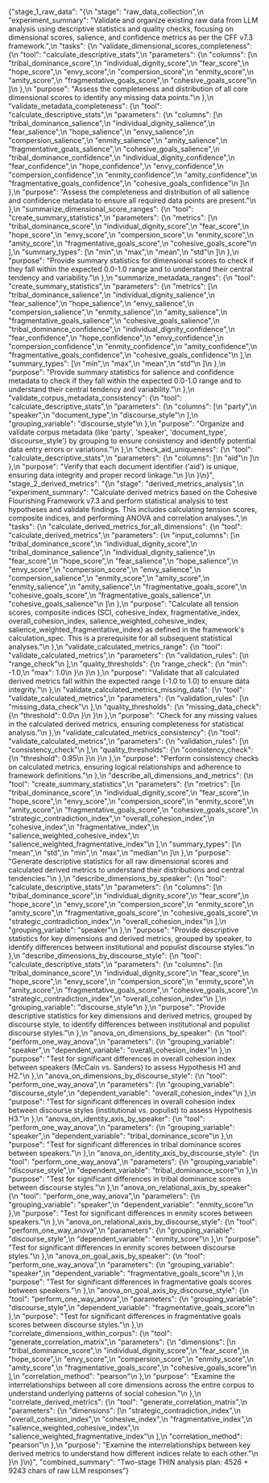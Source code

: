 {"stage_1_raw_data": "{\n  \"stage\": \"raw_data_collection\",\n  \"experiment_summary\": \"Validate and organize existing raw data from LLM analysis using descriptive statistics and quality checks, focusing on dimensional scores, salience, and confidence metrics as per the CFF v7.3 framework.\",\n  \"tasks\": {\n    \"validate_dimensional_scores_completeness\": {\n      \"tool\": \"calculate_descriptive_stats\",\n      \"parameters\": {\n        \"columns\": [\n          \"tribal_dominance_score\",\n          \"individual_dignity_score\",\n          \"fear_score\",\n          \"hope_score\",\n          \"envy_score\",\n          \"compersion_score\",\n          \"enmity_score\",\n          \"amity_score\",\n          \"fragmentative_goals_score\",\n          \"cohesive_goals_score\"\n        ]\n      },\n      \"purpose\": \"Assess the completeness and distribution of all core dimensional scores to identify any missing data points.\"\n    },\n    \"validate_metadata_completeness\": {\n      \"tool\": \"calculate_descriptive_stats\",\n      \"parameters\": {\n        \"columns\": [\n          \"tribal_dominance_salience\",\n          \"individual_dignity_salience\",\n          \"fear_salience\",\n          \"hope_salience\",\n          \"envy_salience\",\n          \"compersion_salience\",\n          \"enmity_salience\",\n          \"amity_salience\",\n          \"fragmentative_goals_salience\",\n          \"cohesive_goals_salience\",\n          \"tribal_dominance_confidence\",\n          \"individual_dignity_confidence\",\n          \"fear_confidence\",\n          \"hope_confidence\",\n          \"envy_confidence\",\n          \"compersion_confidence\",\n          \"enmity_confidence\",\n          \"amity_confidence\",\n          \"fragmentative_goals_confidence\",\n          \"cohesive_goals_confidence\"\n        ]\n      },\n      \"purpose\": \"Assess the completeness and distribution of all salience and confidence metadata to ensure all required data points are present.\"\n    },\n    \"summarize_dimensional_score_ranges\": {\n      \"tool\": \"create_summary_statistics\",\n      \"parameters\": {\n        \"metrics\": [\n          \"tribal_dominance_score\",\n          \"individual_dignity_score\",\n          \"fear_score\",\n          \"hope_score\",\n          \"envy_score\",\n          \"compersion_score\",\n          \"enmity_score\",\n          \"amity_score\",\n          \"fragmentative_goals_score\",\n          \"cohesive_goals_score\"\n        ],\n        \"summary_types\": [\n          \"min\",\n          \"max\",\n          \"mean\",\n          \"std\"\n        ]\n      },\n      \"purpose\": \"Provide summary statistics for dimensional scores to check if they fall within the expected 0.0-1.0 range and to understand their central tendency and variability.\"\n    },\n    \"summarize_metadata_ranges\": {\n      \"tool\": \"create_summary_statistics\",\n      \"parameters\": {\n        \"metrics\": [\n          \"tribal_dominance_salience\",\n          \"individual_dignity_salience\",\n          \"fear_salience\",\n          \"hope_salience\",\n          \"envy_salience\",\n          \"compersion_salience\",\n          \"enmity_salience\",\n          \"amity_salience\",\n          \"fragmentative_goals_salience\",\n          \"cohesive_goals_salience\",\n          \"tribal_dominance_confidence\",\n          \"individual_dignity_confidence\",\n          \"fear_confidence\",\n          \"hope_confidence\",\n          \"envy_confidence\",\n          \"compersion_confidence\",\n          \"enmity_confidence\",\n          \"amity_confidence\",\n          \"fragmentative_goals_confidence\",\n          \"cohesive_goals_confidence\"\n        ],\n        \"summary_types\": [\n          \"min\",\n          \"max\",\n          \"mean\",\n          \"std\"\n        ]\n      },\n      \"purpose\": \"Provide summary statistics for salience and confidence metadata to check if they fall within the expected 0.0-1.0 range and to understand their central tendency and variability.\"\n    },\n    \"validate_corpus_metadata_consistency\": {\n      \"tool\": \"calculate_descriptive_stats\",\n      \"parameters\": {\n        \"columns\": [\n          \"party\",\n          \"speaker\",\n          \"document_type\",\n          \"discourse_style\"\n        ],\n        \"grouping_variable\": \"discourse_style\"\n      },\n      \"purpose\": \"Organize and validate corpus metadata (like 'party', 'speaker', 'document_type', 'discourse_style') by grouping to ensure consistency and identify potential data entry errors or variations.\"\n    },\n    \"check_aid_uniqueness\": {\n      \"tool\": \"calculate_descriptive_stats\",\n      \"parameters\": {\n        \"columns\": [\n          \"aid\"\n        ]\n      },\n      \"purpose\": \"Verify that each document identifier ('aid') is unique, ensuring data integrity and proper record linkage.\"\n    }\n  }\n}", "stage_2_derived_metrics": "{\n  \"stage\": \"derived_metrics_analysis\",\n  \"experiment_summary\": \"Calculate derived metrics based on the Cohesive Flourishing Framework v7.3 and perform statistical analysis to test hypotheses and validate findings. This includes calculating tension scores, composite indices, and performing ANOVA and correlation analyses.\",\n  \"tasks\": {\n    \"calculate_derived_metrics_for_all_dimensions\": {\n      \"tool\": \"calculate_derived_metrics\",\n      \"parameters\": {\n        \"input_columns\": [\n          \"tribal_dominance_score\",\n          \"individual_dignity_score\",\n          \"tribal_dominance_salience\",\n          \"individual_dignity_salience\",\n          \"fear_score\",\n          \"hope_score\",\n          \"fear_salience\",\n          \"hope_salience\",\n          \"envy_score\",\n          \"compersion_score\",\n          \"envy_salience\",\n          \"compersion_salience\",\n          \"enmity_score\",\n          \"amity_score\",\n          \"enmity_salience\",\n          \"amity_salience\",\n          \"fragmentative_goals_score\",\n          \"cohesive_goals_score\",\n          \"fragmentative_goals_salience\",\n          \"cohesive_goals_salience\"\n        ]\n      },\n      \"purpose\": \"Calculate all tension scores, composite indices (SCI, cohesive_index, fragmentative_index, overall_cohesion_index, salience_weighted_cohesive_index, salience_weighted_fragmentative_index) as defined in the framework's calculation_spec. This is a prerequisite for all subsequent statistical analyses.\"\n    },\n    \"validate_calculated_metrics_range\": {\n      \"tool\": \"validate_calculated_metrics\",\n      \"parameters\": {\n        \"validation_rules\": [\n          \"range_check\"\n        ],\n        \"quality_thresholds\": {\n          \"range_check\": {\n            \"min\": -1.0,\n            \"max\": 1.0\n          }\n        }\n      },\n      \"purpose\": \"Validate that all calculated derived metrics fall within the expected range (-1.0 to 1.0) to ensure data integrity.\"\n    },\n    \"validate_calculated_metrics_missing_data\": {\n      \"tool\": \"validate_calculated_metrics\",\n      \"parameters\": {\n        \"validation_rules\": [\n          \"missing_data_check\"\n        ],\n        \"quality_thresholds\": {\n          \"missing_data_check\": {\n            \"threshold\": 0.0\n          }\n        }\n      },\n      \"purpose\": \"Check for any missing values in the calculated derived metrics, ensuring completeness for statistical analysis.\"\n    },\n    \"validate_calculated_metrics_consistency\": {\n      \"tool\": \"validate_calculated_metrics\",\n      \"parameters\": {\n        \"validation_rules\": [\n          \"consistency_check\"\n        ],\n        \"quality_thresholds\": {\n          \"consistency_check\": {\n            \"threshold\": 0.95\n          }\n        }\n      },\n      \"purpose\": \"Perform consistency checks on calculated metrics, ensuring logical relationships and adherence to framework definitions.\"\n    },\n    \"describe_all_dimensions_and_metrics\": {\n      \"tool\": \"create_summary_statistics\",\n      \"parameters\": {\n        \"metrics\": [\n          \"tribal_dominance_score\",\n          \"individual_dignity_score\",\n          \"fear_score\",\n          \"hope_score\",\n          \"envy_score\",\n          \"compersion_score\",\n          \"enmity_score\",\n          \"amity_score\",\n          \"fragmentative_goals_score\",\n          \"cohesive_goals_score\",\n          \"strategic_contradiction_index\",\n          \"overall_cohesion_index\",\n          \"cohesive_index\",\n          \"fragmentative_index\",\n          \"salience_weighted_cohesive_index\",\n          \"salience_weighted_fragmentative_index\"\n        ],\n        \"summary_types\": [\n          \"mean\",\n          \"std\",\n          \"min\",\n          \"max\",\n          \"median\"\n        ]\n      },\n      \"purpose\": \"Generate descriptive statistics for all raw dimensional scores and calculated derived metrics to understand their distributions and central tendencies.\"\n    },\n    \"describe_dimensions_by_speaker\": {\n      \"tool\": \"calculate_descriptive_stats\",\n      \"parameters\": {\n        \"columns\": [\n          \"tribal_dominance_score\",\n          \"individual_dignity_score\",\n          \"fear_score\",\n          \"hope_score\",\n          \"envy_score\",\n          \"compersion_score\",\n          \"enmity_score\",\n          \"amity_score\",\n          \"fragmentative_goals_score\",\n          \"cohesive_goals_score\",\n          \"strategic_contradiction_index\",\n          \"overall_cohesion_index\"\n        ],\n        \"grouping_variable\": \"speaker\"\n      },\n      \"purpose\": \"Provide descriptive statistics for key dimensions and derived metrics, grouped by speaker, to identify differences between institutional and populist discourse styles.\"\n    },\n    \"describe_dimensions_by_discourse_style\": {\n      \"tool\": \"calculate_descriptive_stats\",\n      \"parameters\": {\n        \"columns\": [\n          \"tribal_dominance_score\",\n          \"individual_dignity_score\",\n          \"fear_score\",\n          \"hope_score\",\n          \"envy_score\",\n          \"compersion_score\",\n          \"enmity_score\",\n          \"amity_score\",\n          \"fragmentative_goals_score\",\n          \"cohesive_goals_score\",\n          \"strategic_contradiction_index\",\n          \"overall_cohesion_index\"\n        ],\n        \"grouping_variable\": \"discourse_style\"\n      },\n      \"purpose\": \"Provide descriptive statistics for key dimensions and derived metrics, grouped by discourse style, to identify differences between institutional and populist discourse styles.\"\n    },\n    \"anova_on_dimensions_by_speaker\": {\n      \"tool\": \"perform_one_way_anova\",\n      \"parameters\": {\n        \"grouping_variable\": \"speaker\",\n        \"dependent_variable\": \"overall_cohesion_index\"\n      },\n      \"purpose\": \"Test for significant differences in overall cohesion index between speakers (McCain vs. Sanders) to assess Hypothesis H1 and H2.\"\n    },\n    \"anova_on_dimensions_by_discourse_style\": {\n      \"tool\": \"perform_one_way_anova\",\n      \"parameters\": {\n        \"grouping_variable\": \"discourse_style\",\n        \"dependent_variable\": \"overall_cohesion_index\"\n      },\n      \"purpose\": \"Test for significant differences in overall cohesion index between discourse styles (institutional vs. populist) to assess Hypothesis H3.\"\n    },\n    \"anova_on_identity_axis_by_speaker\": {\n      \"tool\": \"perform_one_way_anova\",\n      \"parameters\": {\n        \"grouping_variable\": \"speaker\",\n        \"dependent_variable\": \"tribal_dominance_score\"\n      },\n      \"purpose\": \"Test for significant differences in tribal dominance scores between speakers.\"\n    },\n    \"anova_on_identity_axis_by_discourse_style\": {\n      \"tool\": \"perform_one_way_anova\",\n      \"parameters\": {\n        \"grouping_variable\": \"discourse_style\",\n        \"dependent_variable\": \"tribal_dominance_score\"\n      },\n      \"purpose\": \"Test for significant differences in tribal dominance scores between discourse styles.\"\n    },\n    \"anova_on_relational_axis_by_speaker\": {\n      \"tool\": \"perform_one_way_anova\",\n      \"parameters\": {\n        \"grouping_variable\": \"speaker\",\n        \"dependent_variable\": \"enmity_score\"\n      },\n      \"purpose\": \"Test for significant differences in enmity scores between speakers.\"\n    },\n    \"anova_on_relational_axis_by_discourse_style\": {\n      \"tool\": \"perform_one_way_anova\",\n      \"parameters\": {\n        \"grouping_variable\": \"discourse_style\",\n        \"dependent_variable\": \"enmity_score\"\n      },\n      \"purpose\": \"Test for significant differences in enmity scores between discourse styles.\"\n    },\n    \"anova_on_goal_axis_by_speaker\": {\n      \"tool\": \"perform_one_way_anova\",\n      \"parameters\": {\n        \"grouping_variable\": \"speaker\",\n        \"dependent_variable\": \"fragmentative_goals_score\"\n      },\n      \"purpose\": \"Test for significant differences in fragmentative goals scores between speakers.\"\n    },\n    \"anova_on_goal_axis_by_discourse_style\": {\n      \"tool\": \"perform_one_way_anova\",\n      \"parameters\": {\n        \"grouping_variable\": \"discourse_style\",\n        \"dependent_variable\": \"fragmentative_goals_score\"\n      },\n      \"purpose\": \"Test for significant differences in fragmentative goals scores between discourse styles.\"\n    },\n    \"correlate_dimensions_within_corpus\": {\n      \"tool\": \"generate_correlation_matrix\",\n      \"parameters\": {\n        \"dimensions\": [\n          \"tribal_dominance_score\",\n          \"individual_dignity_score\",\n          \"fear_score\",\n          \"hope_score\",\n          \"envy_score\",\n          \"compersion_score\",\n          \"enmity_score\",\n          \"amity_score\",\n          \"fragmentative_goals_score\",\n          \"cohesive_goals_score\"\n        ],\n        \"correlation_method\": \"pearson\"\n      },\n      \"purpose\": \"Examine the interrelationships between all core dimensions across the entire corpus to understand underlying patterns of social cohesion.\"\n    },\n    \"correlate_derived_metrics\": {\n      \"tool\": \"generate_correlation_matrix\",\n      \"parameters\": {\n        \"dimensions\": [\n          \"strategic_contradiction_index\",\n          \"overall_cohesion_index\",\n          \"cohesive_index\",\n          \"fragmentative_index\",\n          \"salience_weighted_cohesive_index\",\n          \"salience_weighted_fragmentative_index\"\n        ],\n        \"correlation_method\": \"pearson\"\n      },\n      \"purpose\": \"Examine the interrelationships between key derived metrics to understand how different indices relate to each other.\"\n    }\n  }\n}", "combined_summary": "Two-stage THIN analysis plan: 4526 + 9243 chars of raw LLM responses"}
